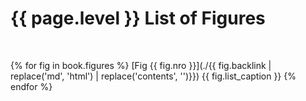 # {{ page.level }} List of Figures

<p class="big-reset">&nbsp;</p>

<!--
	TODO: truncate captions.
-->
{% for fig in book.figures %}
   [Fig {{ fig.nro }}](./{{ fig.backlink | replace('md', 'html') | replace('contents', '')}}) {{ fig.list_caption }}
{% endfor %}